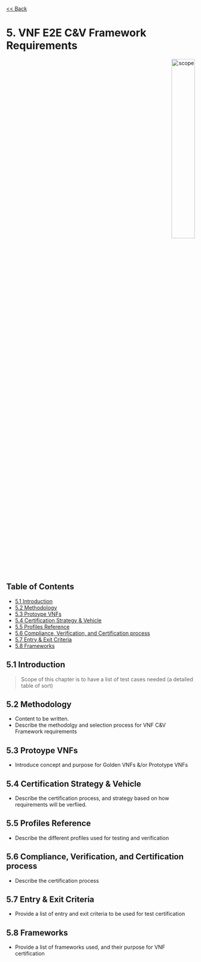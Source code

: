 [<< Back](../)

# 5. VNF E2E C&V Framework Requirements
<p align="right"><img src="../figures/bogo_ifo.png" alt="scope" title="Scope" width="35%"/></p>

## Table of Contents
* [5.1 Introduction](#5.1)
* [5.2 Methodology](#5.2)
* [5.3 Protoype VNFs](#5.3)
* [5.4 Certification Strategy & Vehicle](#5.4)
* [5.5 Profiles Reference](#5.5)
* [5.6 Compliance, Verification, and Certification process](#5.6)
* [5.7 Entry & Exit Criteria](#5.7)
* [5.8 Frameworks](#5.8)

<a name="5.1"></a>
## 5.1 Introduction

> Scope of this chapter is to have a list of test cases needed (a detailed table of sort)

<a name="5.2"></a>
## 5.2 Methodology

- Content to be written.
- Describe the methodolgy and selection process for VNF C&V Framework requirements

<a name="5.3"></a>
## 5.3 Protoype VNFs

- Introduce concept and purpose for Golden VNFs &/or Prototype VNFs

<a name="5.4"></a>
## 5.4 Certification Strategy & Vehicle

- Describe the certification process, and strategy based on how requirements will be verfiied.

<a name="5.5"></a>
## 5.5 Profiles Reference 

- Describe the different profiles used for testing and verification 

<a name="5.6"></a>
## 5.6 Compliance, Verification, and Certification process

- Describe the certification process

<a name="5.7"></a>
## 5.7 Entry & Exit Criteria

- Provide a list of entry and exit criteria to be used for test certification

<a name="5.8"></a>
## 5.8 Frameworks

- Provide a list of frameworks used, and their purpose for VNF certification
